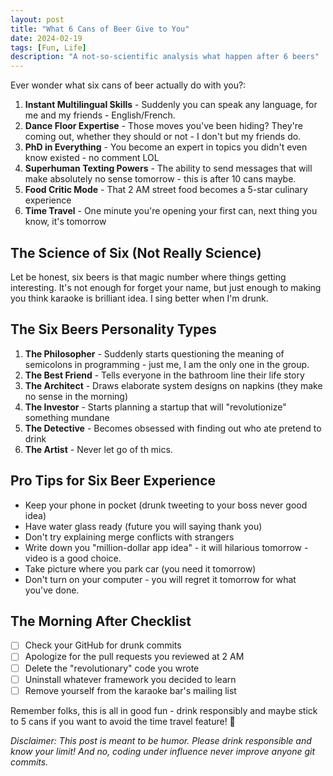 ```yaml
---
layout: post
title: "What 6 Cans of Beer Give to You"
date: 2024-02-19
tags: [Fun, Life]
description: "A not-so-scientific analysis what happen after 6 beers"
---
```


Ever wonder what six cans of beer actually do with you?:

1. **Instant Multilingual Skills** - Suddenly you can speak any language, for me and my friends - English/French.
2. **Dance Floor Expertise** - Those moves you've been hiding? They're coming out, whether they should or not - I don't but my friends do.
3. **PhD in Everything** - You become an expert in topics you didn't even know existed - no comment LOL
4. **Superhuman Texting Powers** - The ability to send messages that will make absolutely no sense tomorrow - this is after 10 cans maybe.
5. **Food Critic Mode** - That 2 AM street food becomes a 5-star culinary experience
6. **Time Travel** - One minute you're opening your first can, next thing you know, it's tomorrow

## The Science of Six (Not Really Science)

Let be honest, six beers is that magic number where things getting interesting. It's not enough for forget your name, but just enough to making you think karaoke is brilliant idea. I sing better when I'm drunk.

## The Six Beers Personality Types

1. **The Philosopher** - Suddenly starts questioning the meaning of semicolons in programming - just me, I am the only one in the group.
2. **The Best Friend** - Tells everyone in the bathroom line their life story
3. **The Architect** - Draws elaborate system designs on napkins (they make no sense in the morning)
4. **The Investor** - Starts planning a startup that will "revolutionize" something mundane
5. **The Detective** - Becomes obsessed with finding out who ate pretend to drink
6. **The Artist** - Never let go of th mics.

## Pro Tips for Six Beer Experience

- Keep your phone in pocket (drunk tweeting to your boss never good idea)
- Have water glass ready (future you will saying thank you)
- Don't try explaining merge conflicts with strangers
- Write down you "million-dollar app idea" - it will hilarious tomorrow - video is a good choice.
- Take picture where you park car (you need it tomorrow)
- Don't turn on your computer - you will regret it tomorrow for what you've done.

## The Morning After Checklist

- [ ] Check your GitHub for drunk commits
- [ ] Apologize for the pull requests you reviewed at 2 AM
- [ ] Delete the "revolutionary" code you wrote
- [ ] Uninstall whatever framework you decided to learn
- [ ] Remove yourself from the karaoke bar's mailing list

Remember folks, this is all in good fun - drink responsibly and maybe stick to 5 cans if you want to avoid the time travel feature! 🍺

*Disclaimer: This post is meant to be humor. Please drink responsible and know your limit! And no, coding under influence never improve anyone git commits.*
